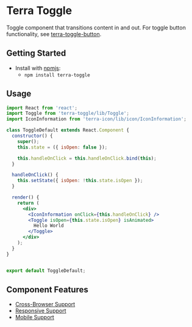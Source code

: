 # Terra Toggle

Toggle component that transitions content in and out. For toggle button functionality, see [terra-toggle-button](https://engineering.cerner.com/terra-ui/#/components/terra-toggle-button/toggle-button/toggle-button).

## Getting Started

- Install with [npmjs](https://www.npmjs.com):
  - `npm install terra-toggle`

## Usage

```jsx
import React from 'react';
import Toggle from 'terra-toggle/lib/Toggle';
import IconInformation from 'terra-icon/lib/icon/IconInformation';

class ToggleDefault extends React.Component {
  constructor() {
    super();
    this.state = ({ isOpen: false });

    this.handleOnClick = this.handleOnClick.bind(this);
  }

  handleOnClick() {
    this.setState({ isOpen: !this.state.isOpen });
  }

  render() {
    return (
      <div>
        <IconInformation onClick={this.handleOnClick} />
        <Toggle isOpen={this.state.isOpen} isAnimated>
          Hello World
        </Toggle>
      </div>
    );
  }
}


export default ToggleDefault;
```

## Component Features
* [Cross-Browser Support](https://github.com/cerner/terra-ui/blob/master/src/terra-dev-site/contributing/ComponentStandards.e.contributing.md#cross-browser-support)
* [Responsive Support](https://github.com/cerner/terra-ui/blob/master/src/terra-dev-site/contributing/ComponentStandards.e.contributing.md#responsive-support)
* [Mobile Support](https://github.com/cerner/terra-ui/blob/master/src/terra-dev-site/contributing/ComponentStandards.e.contributing.md#mobile-support)
